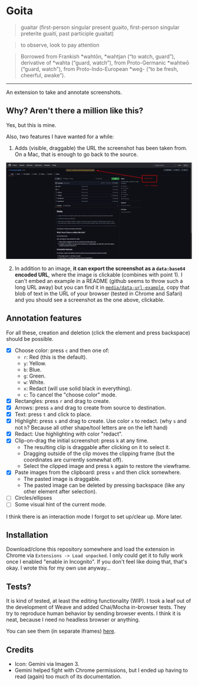 # Goita

> guaitar (first-person singular present guaito, first-person singular preterite guaití, past participle guaitat)

> to observe, look
> to pay attention

> Borrowed from Frankish *wahtōn, *wahtjan (“to watch, guard”), derivative of *wahta (“guard, watch”), from Proto-Germanic *wahtwō (“guard, watch”), from Proto-Indo-European \*weǵ- (“to be fresh, cheerful, awake”).

---

An extension to take and annotate screenshots.

## Why? Aren't there a million like this?

Yes, but this is mine.

Also, two features I have wanted for a while:

1. Adds (visible, draggable) the URL the screenshot has been taken from. On a Mac, that is enough to go back to the source.

![](media/goita.jpg)

2. In addition to an image, **it can export the screenshot as a `data:base64` encoded URL**, where the image is clickable (combines with point 1). I can't embed an example in a README (github seems to throw such a long URL away) but you can find it in [`media/data-url-example`](https://raw.githubusercontent.com/rberenguel/goita/refs/heads/main/media/data-url-examplee), copy that blob of text in the URL of your browser (tested in Chrome and Safari) and you should see a screenshot as the one above, clickable.

## Annotation features

For all these, creation and deletion (click the element and press backspace) should be possible.

- [x] Choose color: press `c` and then one of:
  - `r`: Red (this is the default).
  - `y`: Yellow.
  - `b`: Blue.
  - `g`: Green.
  - `w`: White.
  - `x`: Redact (will use solid black in everything).
  - `c`: To cancel the "choose color" mode.
- [x] Rectangles: press `r` and drag to create.
- [x] Arrows: press `a` and drag to create from source to destination.
- [x] Text: press `t` and click to place.
- [x] Highlight: press `s` and drag to create. Use color `x` to redact. (why `s` and not `h`? Because all other shape/tool letters are on the left hand)
- [x] Redact: Use highlighting with color "redact".
- [x] Clip-on-drag the initial screenshot: press `k` at any time.
  - The resulting clip is draggable after clicking on it to select it.
  - Dragging outside of the clip moves the clipping frame (but the coordinates are currently somewhat off).
  - Select the clipped image and press `k` again to restore the viewframe.
- [x] Paste images from the clipboard: press `v` and then click somewhere.
  - The pasted image is draggable.
  - The pasted image can be deleted by pressing backspace (like any other element after selection).
- [ ] Circles/ellipses
- [ ] Some visual hint of the current mode.

I think there is an interaction mode I forgot to set up/clear up. More later.

## Installation

Download/clone this repository somewhere and load the extension in Chrome via `Extensions -> Load unpacked`. I only could get it to fully work once I enabled "enable in Incognito". If you don't feel like doing that, that's okay. I wrote this for my own use anyway…

## Tests?

It is kind of tested, at least the editing functionality (WIP). I took a leaf out of the development of Weave and added Chai/Mocha in-browser tests. They try to reproduce human behavior by sending browser events. I think it is neat, because I need no headless browser or anything.

You can see them (in separate iframes) [here](https://mostlymaths.net/goita/tests/).

## Credits

- Icon: Gemini via Imagen 3.
- Gemini helped fight with Chrome permissions, but I ended up having to read (again) too much of its documentation.
